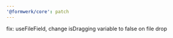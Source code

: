 ```yaml
---
'@formwerk/core': patch
---
```


fix: useFileField, change isDragging variable to false on file drop
